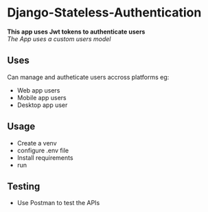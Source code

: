 # Django-Stateless-Authentication
**This app uses Jwt tokens to authenticate users** <br>
_The App uses a custom users model_

## Uses
Can manage and autheticate users accross platforms eg:
* Web app users
* Mobile app users
* Desktop app user

## Usage
* Create a venv
* configure .env file
* Install requirements
* run

## Testing
* Use Postman to test the APIs

